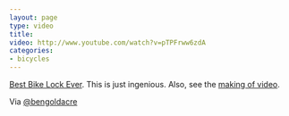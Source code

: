 ```yaml
---
layout: page
type: video
title: 
video: http://www.youtube.com/watch?v=pTPFrww6zdA
categories: 
- bicycles
---
```

[Best Bike Lock Ever](http://www.youtube.com/watch?v=pTPFrww6zdA&feature=youtu.be). This is just ingenious. Also, see the [making of video](http://www.youtube.com/watch?v=kvc0A_cWUCU&feature=youtu.be).

Via [@bengoldacre](http://twitter.com/bengoldacre/status/8204007457689600)
